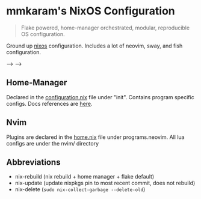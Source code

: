 # mmkaram's NixOS Configuration
> Flake powered, home-manager orchestrated, modular, reproducible OS configuration.

Ground up [nixos](https://www.nixos.org) configuration. Includes a lot of neovim, sway, and fish configuration.

<!-- <!-- TOC --> -->
<!---->
<!-- - [Home Manager](#Home-Manager) -->
<!-- - [Nvim](#Nvim) -->
<!-- - [Abbreviations](#Abbreviations) -->
<!---->
<!-- <!-- /TOC --> -->

## Home-Manager

Declared in the [configuration.nix](configuration.nix) file under "init". Contains program specific configs. Docs references are [here](https://home-manager-options.extranix.com).

## Nvim

Plugins are declared in the [home.nix](home.nix) file under programs.neovim. All lua configs are under the nvim/ directory

## Abbreviations
- nix-rebuild (nix rebuild + home manager + flake default)
- nix-update (update nixpkgs pin to most recent commit, does not rebuild)
- nix-delete (`sudo nix-collect-garbage --delete-old`)

